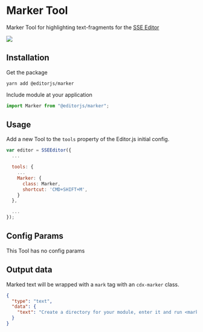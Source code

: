 # Marker Tool

Marker Tool for highlighting text-fragments for the [SSE Editor](https://github.com/sse-editor/editor)

![](/assets/marker.gif)

## Installation

Get the package

```shell
yarn add @editorjs/marker
```

Include module at your application

```javascript
import Marker from "@editorjs/marker";
```

<!-- Optionally, you can load this tool from CDN [JsDelivr CDN](https://cdn.jsdelivr.net/npm/@editorjs/marker@latest) -->

## Usage

Add a new Tool to the `tools` property of the Editor.js initial config.

```javascript
var editor = SSEEditor({
  ...

  tools: {
    ...
    Marker: {
      class: Marker,
      shortcut: 'CMD+SHIFT+M',
    }
  },

  ...
});
```

## Config Params

This Tool has no config params

## Output data

Marked text will be wrapped with a `mark` tag with an `cdx-marker` class.

```json
{
  "type": "text",
  "data": {
    "text": "Create a directory for your module, enter it and run <mark class=\"cdx-marker\">npm init</mark> command."
  }
}
```
